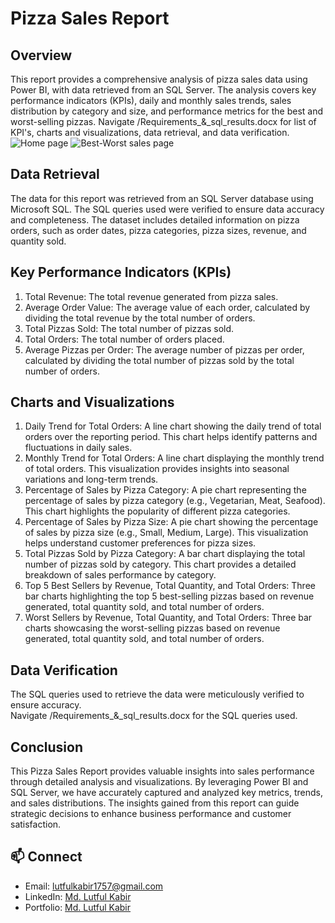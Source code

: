 # Pizza Sales Report

## Overview
This report provides a comprehensive analysis of pizza sales data using Power BI, with data retrieved from an SQL Server. The analysis covers key performance indicators (KPIs), daily and monthly sales trends, sales distribution by category and size, and performance metrics for the best and worst-selling pizzas.
Navigate /Requirements_&_sql_results.docx for list of KPI's, charts and visualizations, data retrieval, and data verification.
![Home page](https://github.com/lut-ful/PIzza-Sales-Report/assets/108027559/622a1f39-6dd9-4bc1-b3b8-ae337c9e91cd)
![Best-Worst sales page](https://github.com/lut-ful/PIzza-Sales-Report/assets/108027559/e7d1b1e4-0965-4f9e-a8f7-a538bb193757)

## Data Retrieval
The data for this report was retrieved from an SQL Server database using Microsoft SQL. The SQL queries used were verified to ensure data accuracy and completeness. The dataset includes detailed information on pizza orders, such as order dates, pizza categories, pizza sizes, revenue, and quantity sold.

## Key Performance Indicators (KPIs)
1. Total Revenue: The total revenue generated from pizza sales.
2. Average Order Value: The average value of each order, calculated by dividing the total revenue by the total number of orders.
3. Total Pizzas Sold: The total number of pizzas sold.
4. Total Orders: The total number of orders placed.
5. Average Pizzas per Order: The average number of pizzas per order, calculated by dividing the total number of pizzas sold by the total number of orders.

## Charts and Visualizations
1. Daily Trend for Total Orders: A line chart showing the daily trend of total orders over the reporting period. This chart helps identify patterns and fluctuations in daily sales.
2. Monthly Trend for Total Orders: A line chart displaying the monthly trend of total orders. This visualization provides insights into seasonal variations and long-term trends.
3. Percentage of Sales by Pizza Category: A pie chart representing the percentage of sales by pizza category (e.g., Vegetarian, Meat, Seafood). This chart highlights the popularity of different pizza categories.
4. Percentage of Sales by Pizza Size: A pie chart showing the percentage of sales by pizza size (e.g., Small, Medium, Large). This visualization helps understand customer preferences for pizza sizes.
5. Total Pizzas Sold by Pizza Category: A bar chart displaying the total number of pizzas sold by category. This chart provides a detailed breakdown of sales performance by category.
6. Top 5 Best Sellers by Revenue, Total Quantity, and Total Orders: Three bar charts highlighting the top 5 best-selling pizzas based on revenue generated, total quantity sold, and total number of orders.
7. Worst Sellers by Revenue, Total Quantity, and Total Orders: Three bar charts showcasing the worst-selling pizzas based on revenue generated, total quantity sold, and total number of orders.

## Data Verification
The SQL queries used to retrieve the data were meticulously verified to ensure accuracy. </br>
Navigate /Requirements_&_sql_results.docx for the SQL queries used.

<!--
### Sample SQL Queries

#### Total Revenue
```sql
SELECT SUM(total_price) AS TotalRevenue
FROM Orders;
```

#### Average Order Value
```sql
SELECT AVG(total_price) AS AverageOrderValue
FROM Orders;
```

#### Total Pizzas Sold
```sql
SELECT SUM(quantity) AS TotalPizzasSold
FROM OrderDetails;
```

#### Total Orders
```sql
SELECT COUNT(order_id) AS TotalOrders
FROM Orders;
```

#### Average Pizzas per Order
```sql
SELECT AVG(quantity) AS AveragePizzasPerOrder
FROM (SELECT order_id, SUM(quantity) AS quantity
    FROM OrderDetails
    GROUP BY order_id) AS OrderQuantities;
```

#### Daily Trend for Total Orders
```sql
SELECT order_date, COUNT(order_id) AS TotalOrders
FROM Orders
GROUP BY order_date
ORDER BY order_date;
```

#### Monthly Trend for Total Orders
```sql
SELECT YEAR(order_date) AS Year, MONTH(order_date) AS Month, COUNT(order_id) AS TotalOrders
FROM Orders
GROUP BY YEAR(order_date), MONTH(order_date)
ORDER BY Year, Month;
```

#### Percentage of Sales by Pizza Category
```sql
SELECT category, SUM(quantity) * 100.0 / (SELECT SUM(quantity) FROM OrderDetails) AS PercentageSales
FROM OrderDetails
JOIN Pizzas ON OrderDetails.pizza_id = Pizzas.pizza_id
GROUP BY category;
```

#### Percentage of Sales by Pizza Size
```sql
SELECT size, SUM(quantity) * 100.0 / (SELECT SUM(quantity) FROM OrderDetails) AS PercentageSales
FROM OrderDetails
JOIN Pizzas ON OrderDetails.pizza_id = Pizzas.pizza_id
GROUP BY size;
```

#### Total Pizzas Sold by Pizza Category
```sql
SELECT category, SUM(quantity) AS TotalPizzasSold
FROM OrderDetails
JOIN Pizzas ON OrderDetails.pizza_id = Pizzas.pizza_id
GROUP BY category;
```

#### Top 5 Best Sellers by Revenue
```sql
SELECT pizza_id, SUM(total_price) AS TotalRevenue
FROM OrderDetails
GROUP BY pizza_id
ORDER BY TotalRevenue DESC
LIMIT 5;
```

#### Worst Sellers by Revenue
```sql
SELECT pizza_id, SUM(total_price) AS TotalRevenue
FROM OrderDetails
GROUP BY pizza_id
ORDER BY TotalRevenue ASC
LIMIT 5;
```
-->
## Conclusion
This Pizza Sales Report provides valuable insights into sales performance through detailed analysis and visualizations. By leveraging Power BI and SQL Server, we have accurately captured and analyzed key metrics, trends, and sales distributions. The insights gained from this report can guide strategic decisions to enhance business performance and customer satisfaction.

## 📫 Connect

- Email: lutfulkabir1757@gmail.com
- LinkedIn: [Md. Lutful Kabir](https://www.linkedin.com/in/mdlutfulkabir/)
- Portfolio: [Md. Lutful Kabir](https://www.datascienceportfol.io/mdlutfulkabir)
